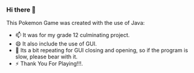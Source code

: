 ### Hi there 👋

This Pokemon Game was created with the use of Java:

- 📫 It was for my grade 12 culminating project.
- 😄 It also include the use of GUI.
- 🤔 Its a bit repeating for GUI closing and opening, so if the program is slow, please bear with it.
- ⚡ Thank You For Playing!!!.
